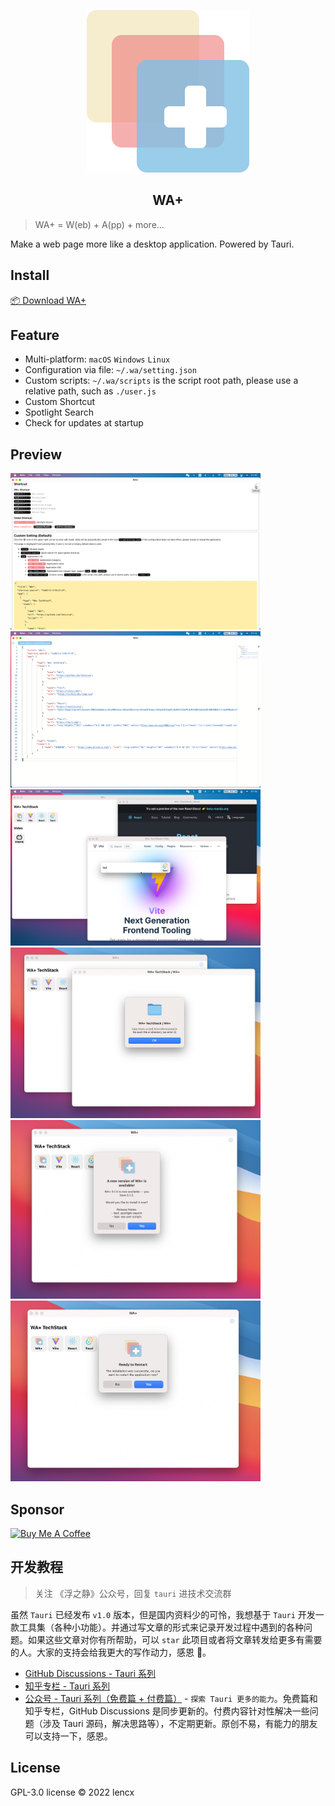<p align="center">
  <img src="./src/assets/logo.svg" />
  <h2 align="center">WA+</h2>
</p>

> WA+ = W(eb) + A(pp) + more...

Make a web page more like a desktop application. Powered by Tauri.

## Install

[📦 Download WA+](https://github.com/lencx/WA/releases)

## Feature

- Multi-platform: `macOS` `Windows` `Linux`
- Configuration via file: `~/.wa/setting.json`
- Custom scripts: `~/.wa/scripts` is the script root path, please use a relative path, such as `./user.js`
- Custom Shortcut
- Spotlight Search
- Check for updates at startup

## Preview

<img width="400" alt="wa-dashboard" src="./assets/wa-dashboard.png" /> <img width="400" alt="wa-setting" src="./assets/wa-setting.png" /> <img width="400" alt="wa-new-window" src="./assets/wa-new-window.png" /> <img width="400" alt="wa-script-error" src="./assets/wa-script-error.png" /> <img width="400" alt="wa-updater" src="./assets/wa-updater-1.png" /> <img width="400" alt="wa-updater" src="./assets/wa-updater-2.png" />

## Sponsor

<a href="https://github.com/lencx/sponsor" target="_blank"><img src="https://cdn.buymeacoffee.com/buttons/v2/default-violet.png" alt="Buy Me A Coffee" style="height: 60px !important;width: 217px !important;" ></a>

## 开发教程

> 关注 《浮之静》公众号，回复 `tauri` 进技术交流群

虽然 `Tauri` 已经发布 `v1.0` 版本，但是国内资料少的可怜，我想基于 `Tauri` 开发一款工具集（各种小功能）。并通过写文章的形式来记录开发过程中遇到的各种问题。如果这些文章对你有所帮助，可以 `star` 此项目或者将文章转发给更多有需要的人。大家的支持会给我更大的写作动力，感恩 🙏。

- [GitHub Discussions - Tauri 系列](https://github.com/lencx/OhMyBox/discussions?discussions_q=label%3A%22Tauri+%E7%B3%BB%E5%88%97%22)
- [知乎专栏 - Tauri 系列](https://www.zhihu.com/column/c_1519079232848785408)
- [公众号 - Tauri 系列（免费篇 + 付费篇）](https://mp.weixin.qq.com/mp/appmsgalbum?__biz=MzIzNjE2NTI3NQ==&action=getalbum&album_id=2593843659863752704&from_itemidx=1&from_msgid=2247485485#wechat_redirect) - `探索 Tauri 更多的能力`。免费篇和知乎专栏，GitHub Discussions 是同步更新的。付费内容针对性解决一些问题（涉及 Tauri 源码，解决思路等），不定期更新。原创不易，有能力的朋友可以支持一下，感恩。

## License

GPL-3.0 license © 2022 lencx

